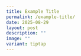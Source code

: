 ```yaml
---
title: Example Title
permalink: /example-title/
date: 2025-08-29
layout: post
description: ""
image: ""
variant: tiptap
---
```

